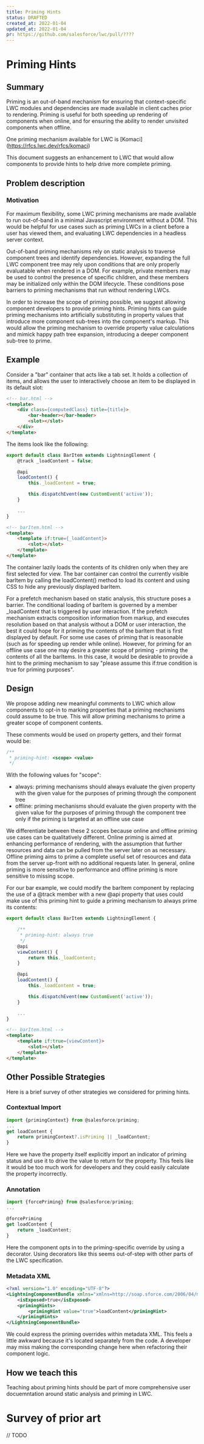 ```yaml
---
title: Priming Hints
status: DRAFTED
created_at: 2022-01-04
updated_at: 2022-01-04
pr: https://github.com/salesforce/lwc/pull/????
---
```


# Priming Hints

## Summary

Priming is an out-of-band mechanism for ensuring that context-specific LWC modules and dependencies are made available in client caches prior to rendering. Priming is useful for both speeding up rendering of components when online, and for ensuring the ability to render unvisited components when offline.

One priming mechanism available for LWC is [Komaci] (https://rfcs.lwc.dev/rfcs/komaci)

This document suggests an enhancement to LWC that would allow components to provide hints to help drive more complete priming.

## Problem description

### Motivation

For maximum flexibility, some LWC priming mechanisms are made available to run out-of-band in a minimal Javascript environment without a DOM. This would be helpful for use cases such as priming LWCs in a client before a user has viewed them, and evaluating LWC dependencies in a headless server context.

Out-of-band priming mechanisms rely on static analysis to traverse component trees and identify dependencies. However, expanding the full LWC component tree may rely upon conditions that are only properly evaluatable when rendered in a DOM. For example, private members may be used to control the presence of specific children, and these members may be initialized only within the DOM lifecycle. These conditions pose barriers to priming mechanisms that run without rendering LWCs.

In order to increase the scope of priming possible, we suggest allowing component developers to provide priming hints. Priming hints can guide priming mechanisms into artificially substituting in property values that introduce more component sub-trees into the component's markup. This would allow the priming mechanism to override property value calculations and mimick happy path tree expansion, introducing a deeper component sub-tree to prime.

## Example

Consider a "bar" container that acts like a tab set. It holds a collection of items, and allows the user to interactively choose an item to be displayed in its default slot:

```html
<!-- bar.html -->
<template>
    <div class={computedClass} title={title}>
        <bar-header></bar-header>
        <slot></slot>
    </div>
</template>
```

The items look like the following:

```js
export default class BarItem extends LightningElement {
    @track _loadContent = false;

    @api
    loadContent() {
        this._loadContent = true;

        this.dispatchEvent(new CustomEvent('active'));
    }

    ...
}
```

```html
<!-- barItem.html -->
<template>
    <template if:true={_loadContent}>
        <slot></slot>
    </template>
</template>
```

The container lazily loads the contents of its children only when they are first selected for view. The bar container can control the currently visible barItem by calling the loadContent() method to load its content and using CSS to hide any previously displayed barItem.

For a prefetch mechanism based on static analysis, this structure poses a barrier. The conditional loading of barItem is governed by a member _loadContent that is triggered by user interaction. If the prefetch mechanism extracts composition information from markup, and executes resolution based on that analysis without a DOM or user interaction, the best it could hope for it priming the contents of the barItem that is first displayed by default. For some use cases of priming that is reasonable (such as for speeding up render while online). However, for priming for an offline use case one may desire a greater scope of priming - priming the contents of all the barItems. In this case, it would be desirable to provide a hint to the priming mechanism to say "please assume this if:true condition is true for priming purposes".

## Design

We propose adding new meaningful comments to LWC which allow components to opt-in to marking properties that a priming mechanisms could assume to be true. This will allow priming mechanisms to prime a greater scope of component contents.

These comments would be used on property getters, and their format would be:

```js
/**
 * priming-hint: <scope> <value>
 */
```

With the following values for "scope":
- always: priming mechanisms should always evaluate the given property with the given value for the purposes of priming through the component tree
- offline: priming mechanisms should evaluate the given property with the given value for the purposes of priming through the component tree only if the priming is targeted at an offline use case

We differentiate between these 2 scopes because online and offline priming use cases can be qualitatively different. Online priming is aimed at enhancing performance of rendering, with the assumption that further resources and data can be pulled from the server later on as necessary. Offline priming aims to prime a complete useful set of resources and data from the server up-front with no additional requests later. In general, online priming is more sensitive to performance and offline priming is more sensitive to missing scope.

For our bar example, we could modify the barItem component by replacing the use of a @track member with a new @api property that uses could make use of this priming hint to guide a priming mechanism to always prime its contents:

```js
export default class BarItem extends LightningElement {

    /**
     * priming-hint: always true
     */
    @api
    viewContent() {
        return this._loadContent;
    }

    @api
    loadContent() {
        this._loadContent = true;

        this.dispatchEvent(new CustomEvent('active'));
    }

    ...
}
```

```html
<!-- barItem.html -->
<template>
    <template if:true={viewContent}>
        <slot></slot>
    </template>
</template>
```

## Other Possible Strategies

Here is a brief survey of other strategies we considered for priming hints.

### Contextual Import

```js
import {primingContext} from @salesforce/priming;
...
get loadContent {
    return primingContext?.isPriming || _loadContent;
}
```

Here we have the property itself explicitly import an indicator of priming status and use it to drive the value to return for the property. This feels like it would be too much work for developers and they could easily calculate the property incorrectly.

### Annotation

```js
import {forcePriming} from @salesforce/priming;
...

@forcePriming
get loadContent {
    return _loadContent;
}
```

Here the component opts in to the priming-specific override by using a decorator. Using decorators like this seems out-of-step with other parts of the LWC specification.

### Metadata XML

```xml
<?xml version="1.0" encoding="UTF-8"?>
<LightningComponentBundle xmlns="xmlns=http://soap.sforce.com/2006/04/metadata">
    <isExposed>true</isExposed>
    <primingHints>
        <primingHint value="true">loadContent</primingHint>
    </primingHints>
</LightningComponentBundle>
```

We could express the priming overrides within metadata XML. This feels a little awkward because it's located separately from the code. A developer may miss making the corresponding change here when refactoring their component logic.

## How we teach this

Teaching about priming hints should be part of more comprehensive user docuemntation around static analysis and priming in LWC.

# Survey of prior art

// TODO